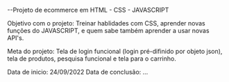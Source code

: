 --Projeto de ecommerce em HTML - CSS - JAVASCRIPT

Objetivo com o projeto:
Treinar hablidades com CSS, aprender novas funções do JAVASCRIPT, e quem sabe também aprender a usar novas API's.

Meta do projeto:
Tela de login funcional (login pré-difinido por objeto json), tela de produtos, pesquisa funcional e tela para o carrinho.

Data de inicio: 24/09/2022
Data de conclusão: ...

